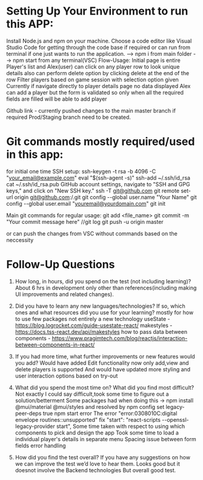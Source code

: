 # Setting Up Your Environment to run this APP:

Install Node.js and npm on your machine.
Choose a code editor like Visual Studio Code for getting through the code base if required or can
run from terminal if one just wants to run the application.
--> npm i from main folder
--> npm start from any terminal(VSC)
Flow-Usage:
Initial page is entire Player's list and 
Alex(user) can click on any player row to look unique details
also can perform delete option by clicking delete at the end of the row
Filter players based on game session with selection option given
Currently if navigate directly to player details page no data displayed
Alex can add a player but the form is validated so only when all the required
fields are filled will be able to add player

Github link - currently pushed changes to the main master branch if required Prod/Staging branch need
to be created.

# Git commands mostly required/used in this app:
for initial one time SSH setup:
ssh-keygen -t rsa -b 4096 -C "your_email@example.com"
eval "$(ssh-agent -s)"
ssh-add ~/.ssh/id_rsa
cat ~/.ssh/id_rsa.pub
GitHub account settings, navigate to "SSH and GPG keys," and click on "New SSH key."
ssh -T git@github.com
git remote set-url origin git@github.com:<username>/<repository>.git
git config --global user.name "Your Name"
git config --global user.email "youremail@yourdomain.com"
git init

Main git commands for regular usage:
git add <file_name>
git commit -m "Your commit message here"
//git log
git push -u origin master

or can push the changes from VSC without commands based on the neccessity

# Follow-Up Questions

1) How long, in hours, did you spend on the test (not including learning)?
About 6 hrs in development only other than references(including making UI improvements and 
related changes).

2) Did you have to learn any new languages/technologies? If so, which ones and what
resources did you use for your learning?
mostly for how to use few packages not entirely a new technology
useState - https://blog.logrocket.com/guide-usestate-react/
makestyles - https://docs.tss-react.dev/api/makestyles
how to pass data between components - https://www.pragimtech.com/blog/reactjs/interaction-between-components-in-react/

3) If you had more time, what further improvements or new features would you add?
Would have added Edit functionality now only add,view and delete players is supported
And would have updated more styling and user interaction options based on try-out

4) What did you spend the most time on? What did you find most difficult?
Not exactly I could say difficult,took some time to figure out a solution/betterment
Some packages had when doing this -> npm install @mui/material @mui/styles
and resolved by npm config set legacy-peer-deps true
npm start error 
The error "error:0308010C:digital envelope routines::unsupported"
fix  "start": "react-scripts --openssl-legacy-provider start",
Some time taken with respect to using which components to pick and design the app
Took some time to load a individual player's details in separate menu
Spacing issue between form fields
error handling

5) How did you find the test overall? If you have any suggestions on how we can improve the
test we’d love to hear them.
Looks good but it doesnot involve the Backend technologies
But overall good test.
